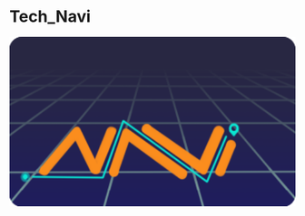 # Tech_Navi



<div align="center">
  <img src="https://github.com/KeiTagura/Navi_Tech/blob/main/Art/Navi.png" width="600" height="300"/>
</div>
